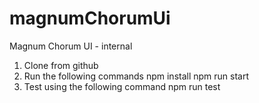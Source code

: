 # magnumChorumUi
Magnum Chorum UI - internal


1. Clone from github
2. Run the following commands
	npm install
	npm run start
3. Test using the following command
	npm run test

